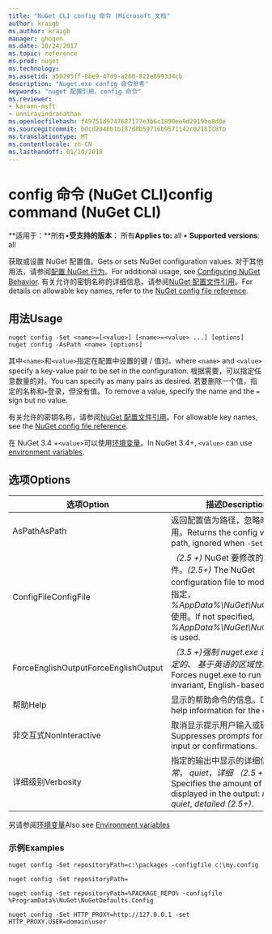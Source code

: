 ```yaml
---
title: "NuGet CLI config 命令 |Microsoft 文档"
author: kraigb
ms.author: kraigb
manager: ghogen
ms.date: 10/24/2017
ms.topic: reference
ms.prod: nuget
ms.technology: 
ms.assetid: a50295ff-8be9-47d9-a260-822e899334cb
description: "Nuget.exe config 命令参考"
keywords: "nuget 配置引用，config 命令"
ms.reviewer:
- karann-msft
- unniravindranathan
ms.openlocfilehash: f49751d9747687177e3b6c1890ee9d2919be8d0e
ms.sourcegitcommit: bdcd2046b1b187d8b59716b9571142c02181c8fb
ms.translationtype: MT
ms.contentlocale: zh-CN
ms.lasthandoff: 01/10/2018
---
```

# <a name="config-command-nuget-cli"></a><span data-ttu-id="9c0bd-104">config 命令 (NuGet CLI)</span><span class="sxs-lookup"><span data-stu-id="9c0bd-104">config command (NuGet CLI)</span></span>

<span data-ttu-id="9c0bd-105">**适用于：**所有&bullet;**受支持的版本**： 所有</span><span class="sxs-lookup"><span data-stu-id="9c0bd-105">**Applies to:** all &bullet; **Supported versions**: all</span></span>

<span data-ttu-id="9c0bd-106">获取或设置 NuGet 配置值。</span><span class="sxs-lookup"><span data-stu-id="9c0bd-106">Gets or sets NuGet configuration values.</span></span> <span data-ttu-id="9c0bd-107">对于其他用法，请参阅[配置 NuGet 行为](../consume-packages/configuring-nuget-behavior.md)。</span><span class="sxs-lookup"><span data-stu-id="9c0bd-107">For additional usage, see [Configuring NuGet Behavior](../consume-packages/configuring-nuget-behavior.md).</span></span> <span data-ttu-id="9c0bd-108">有关允许的密钥名称的详细信息，请参阅[NuGet 配置文件引用](../Schema/nuget-config-file.md)。</span><span class="sxs-lookup"><span data-stu-id="9c0bd-108">For details on allowable key names, refer to the [NuGet config file reference](../Schema/nuget-config-file.md).</span></span>

## <a name="usage"></a><span data-ttu-id="9c0bd-109">用法</span><span class="sxs-lookup"><span data-stu-id="9c0bd-109">Usage</span></span>

```
nuget config -Set <name>=[<value>] [<name>=<value> ...] [options]
nuget config -AsPath <name> [options]
```

<span data-ttu-id="9c0bd-110">其中`<name>`和`<value>`指定在配置中设置的键 / 值对。</span><span class="sxs-lookup"><span data-stu-id="9c0bd-110">where `<name>` and `<value>` specify a key-value pair to be set in the configuration.</span></span> <span data-ttu-id="9c0bd-111">根据需要，可以指定任意数量的对。</span><span class="sxs-lookup"><span data-stu-id="9c0bd-111">You can specify as many pairs as desired.</span></span> <span data-ttu-id="9c0bd-112">若要删除一个值，指定的名称和`=`登录，但没有值。</span><span class="sxs-lookup"><span data-stu-id="9c0bd-112">To remove a value, specify the name and the `=` sign but no value.</span></span>

<span data-ttu-id="9c0bd-113">有关允许的密钥名称，请参阅[NuGet 配置文件引用](../Schema/nuget-config-file.md)。</span><span class="sxs-lookup"><span data-stu-id="9c0bd-113">For allowable key names, see the [NuGet config file reference](../Schema/nuget-config-file.md).</span></span>

<span data-ttu-id="9c0bd-114">在 NuGet 3.4 +`<value>`可以使用[环境变量](cli-ref-environment-variables.md)。</span><span class="sxs-lookup"><span data-stu-id="9c0bd-114">In NuGet 3.4+, `<value>` can use [environment variables](cli-ref-environment-variables.md).</span></span>

## <a name="options"></a><span data-ttu-id="9c0bd-115">选项</span><span class="sxs-lookup"><span data-stu-id="9c0bd-115">Options</span></span>

| <span data-ttu-id="9c0bd-116">选项</span><span class="sxs-lookup"><span data-stu-id="9c0bd-116">Option</span></span> | <span data-ttu-id="9c0bd-117">描述</span><span class="sxs-lookup"><span data-stu-id="9c0bd-117">Description</span></span> |
| --- | --- |
| <span data-ttu-id="9c0bd-118">AsPath</span><span class="sxs-lookup"><span data-stu-id="9c0bd-118">AsPath</span></span> | <span data-ttu-id="9c0bd-119">返回配置值为路径，忽略时`-Set`使用。</span><span class="sxs-lookup"><span data-stu-id="9c0bd-119">Returns the config value as a path, ignored when `-Set` is used.</span></span> |
| <span data-ttu-id="9c0bd-120">ConfigFile</span><span class="sxs-lookup"><span data-stu-id="9c0bd-120">ConfigFile</span></span> | <span data-ttu-id="9c0bd-121">*（2.5 +)* NuGet 要修改的配置文件。</span><span class="sxs-lookup"><span data-stu-id="9c0bd-121">*(2.5+)* The NuGet configuration file to modify.</span></span> <span data-ttu-id="9c0bd-122">如果未指定， *%AppData%\NuGet\NuGet.Config*使用。</span><span class="sxs-lookup"><span data-stu-id="9c0bd-122">If not specified, *%AppData%\NuGet\NuGet.Config* is used.</span></span> |
| <span data-ttu-id="9c0bd-123">ForceEnglishOutput</span><span class="sxs-lookup"><span data-stu-id="9c0bd-123">ForceEnglishOutput</span></span> | <span data-ttu-id="9c0bd-124">*（3.5 +)*强制 nuget.exe 运行使用固定的、 基于英语的区域性。</span><span class="sxs-lookup"><span data-stu-id="9c0bd-124">*(3.5+)* Forces nuget.exe to run using an invariant, English-based culture.</span></span> |
| <span data-ttu-id="9c0bd-125">帮助</span><span class="sxs-lookup"><span data-stu-id="9c0bd-125">Help</span></span> | <span data-ttu-id="9c0bd-126">显示的帮助命令的信息。</span><span class="sxs-lookup"><span data-stu-id="9c0bd-126">Displays help information for the command.</span></span> |
| <span data-ttu-id="9c0bd-127">非交互式</span><span class="sxs-lookup"><span data-stu-id="9c0bd-127">NonInteractive</span></span> | <span data-ttu-id="9c0bd-128">取消显示提示用户输入或确认。</span><span class="sxs-lookup"><span data-stu-id="9c0bd-128">Suppresses prompts for user input or confirmations.</span></span> |
| <span data-ttu-id="9c0bd-129">详细级别</span><span class="sxs-lookup"><span data-stu-id="9c0bd-129">Verbosity</span></span> | <span data-ttu-id="9c0bd-130">指定的输出中显示的详细信息量：*正常*， *quiet*，*详细 （2.5 +）*。</span><span class="sxs-lookup"><span data-stu-id="9c0bd-130">Specifies the amount of detail displayed in the output: *normal*, *quiet*, *detailed (2.5+)*.</span></span> |

<span data-ttu-id="9c0bd-131">另请参阅[环境变量](cli-ref-environment-variables.md)</span><span class="sxs-lookup"><span data-stu-id="9c0bd-131">Also see [Environment variables](cli-ref-environment-variables.md)</span></span>

### <a name="examples"></a><span data-ttu-id="9c0bd-132">示例</span><span class="sxs-lookup"><span data-stu-id="9c0bd-132">Examples</span></span>

```
nuget config -Set repositoryPath=c:\packages -configfile c:\my.config

nuget config -Set repositoryPath=

nuget config -Set repositoryPath=%PACKAGE_REPO% -configfile %ProgramData%\NuGet\NuGetDefaults.Config

nuget config -Set HTTP_PROXY=http://127.0.0.1 -set HTTP_PROXY.USER=domain\user
```
